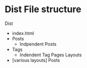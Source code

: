 # Dist File structure

Dist
  - index.html
  - Posts
    - Indpendent Posts
  - Tags
    - Indendent Tag Pages
Layouts
  - [various layouts]
Posts